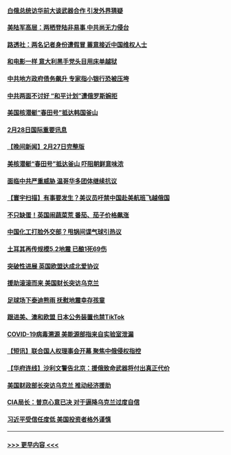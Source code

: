 #### [白俄总统访华前大谈武器合作 引发外界猜疑](../pages/prog202/a103659426.md?t=03010643) 
#### [美陆军高层：两栖登陆非易事 中共尚无力侵台](../pages/prog202/a103659339.md?t=03010643) 
#### [路透社：两名记者身份遭假冒 蓄意接近中国维权人士](../pages/prog202/a103659340.md?t=03010643) 
#### [和电影一样 意大利黑手党头目用床单越狱](../pages/prog202/a103659096.md?t=03010643) 
#### [中共地方政府债务飙升 专家指小银行恐被压垮](../pages/prog202/a103659106.md?t=03010643) 
#### [中共两面不讨好 “和平计划”遭俄罗斯婉拒](../pages/prog202/a103659114.md?t=03010643) 
#### [美国核潜艇“春田号”抵达韩国釜山](../pages/prog202/a103659133.md?t=03010643) 
#### [2月28日国际重要讯息](../pages/prog202/a103659132.md?t=03010643) 
#### [【晚间新闻】2月27日完整版](../pages/prog202/a103658926.md?t=03010643) 
#### [美核潜艇“春田号”抵达釜山 吓阻朝鲜意味浓](../pages/prog202/a103658899.md?t=03010643) 
#### [面临中共严重威胁 温哥华多团体继续抗议](../pages/prog202/a103658941.md?t=03010643) 
#### [【寰宇扫描】有事要发生？美议员吁禁中国赴美航班飞越俄国](../pages/prog202/a103658939.md?t=03010643) 
#### [不只缺蛋！英国闹蔬菜荒 番茄、茄子价格飙涨](../pages/prog202/a103658914.md?t=03010643) 
#### [中国化工打脸外交部？甩锅间谍气球引热议](../pages/prog202/a103658848.md?t=03010643) 
#### [土耳其再传规模5.2地震 已酿1死69伤](../pages/prog202/a103658881.md?t=03010643) 
#### [突破性进展 英国欧盟达成北爱协议](../pages/prog202/a103658790.md?t=03010643) 
#### [援助滚滚而来 美国财长突访乌克兰](../pages/prog202/a103658792.md?t=03010643) 
#### [足球场下泰迪熊雨 抚慰地震幸存孩童](../pages/prog202/a103658795.md?t=03010643) 
#### [跟进美、澳和欧盟 日本公务装置也禁TikTok](../pages/prog202/a103658625.md?t=03010643) 
#### [COVID-19病毒溯源 美能源部指来自实验室泄漏](../pages/prog202/a103658624.md?t=03010643) 
#### [【短讯】联合国人权理事会开幕 聚焦中俄侵权指控](../pages/prog202/a103658622.md?t=03010643) 
#### [【华府连线】沙利文警告北京：援俄致命武器将付出真正代价](../pages/prog202/a103658620.md?t=03010643) 
#### [美国财政部长突访乌克兰 推动经济援助](../pages/prog202/a103658602.md?t=03010643) 
#### [CIA局长：普京心意已决 对于逼降乌克兰过度自信](../pages/prog202/a103658526.md?t=03010643) 
#### [习近平受信任度低 美国投资者格外谨慎](../pages/prog202/a103658331.md?t=03010643) 

----
#### [ >>> 更早内容 <<< ](../indexes/prog202-earlier.md)
